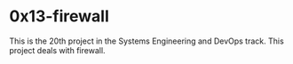 # 0x13-firewall

This is the 20th project in the Systems Engineering and DevOps track. This project deals with firewall.
